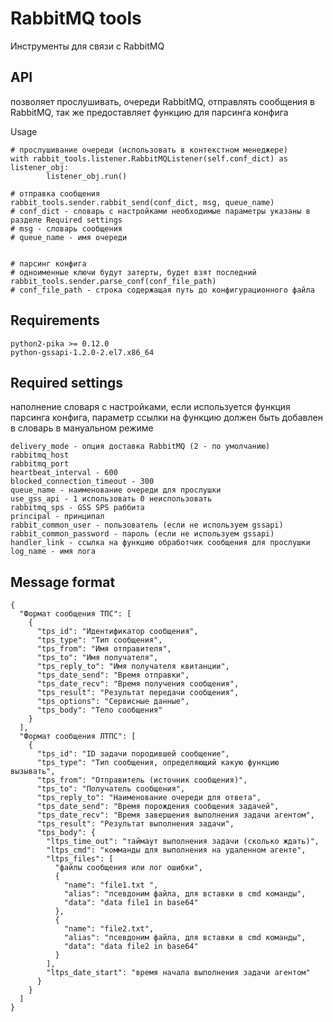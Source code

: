 RabbitMQ tools
=================
Инструменты для связи с RabbitMQ


API
-----
позволяет прослушивать, очереди RabbitMQ, отправлять сообщения в RabbitMQ, так же предоставляет функцию для парсинга конфига


Usage
    
    # прослушивание очереди (использовать в контекстном менеджере)
    with rabbit_tools.listener.RabbitMQListener(self.conf_dict) as listener_obj:
            listener_obj.run()
            
    # отправка сообщения
    rabbit_tools.sender.rabbit_send(conf_dict, msg, queue_name)
    # conf_dict - словарь с настройками необходимые параметры указаны в разделе Required settings
    # msg - словарь сообщения 
    # queue_name - имя очереди
    
    
    # парсинг конфига
    # одноименные ключи будут затерты, будет взят последний
    rabbit_tools.sender.parse_conf(conf_file_path)
    # conf_file_path - строка содержащая путь до конфигурационного файла
    


Requirements
-------------
    python2-pika >= 0.12.0
    python-gssapi-1.2.0-2.el7.x86_64
    
    
Required settings 
------------------
наполнение словаря с настройками, если используется функция парсинга конфига, параметр ссылки на функцию должен 
быть добавлен в словарь в мануальном режиме

    delivery_mode - опция доставка RabbitMQ (2 - по умолчанию)
    rabbitmq_host
    rabbitmq_port
    heartbeat_interval - 600
    blocked_connection_timeout - 300
    queue_name - наименование очереди для прослушки
    use_gss_api - 1 использовать 0 неиспользовать
    rabbitmq_sps - GSS SPS раббита 
    principal - принципал
    rabbit_common_user - пользователь (если не используем gssapi) 
    rabbit_common_password - пароль (если не используем gssapi)
    handler_link - ссылка на функцию обработчик сообщения для прослушки
    log_name - имя лога    
    
Message format
---------------
    
    {
      "Формат сообщения ТПС": [
        {
          "tps_id": "Идентификатор сообщения",
          "tps_type": "Тип сообщения",
          "tps_from": "Имя отправителя",
          "tps_to": "Имя получателя",
          "tps_reply_to": "Имя получателя квитанции",
          "tps_date_send": "Время отправки",
          "tps_date_recv": "Время получения сообщения",
          "tps_result": "Результат передачи сообщения",
          "tps_options": "Cервисные данные",
          "tps_body": "Тело сообщения"
        }
      ],
      "Формат сообщения ЛТПС": [
        {
          "tps_id": "ID задачи породившей сообщение",
          "tps_type": "Тип сообщения, определяющий какую функцию вызывать",
          "tps_from": "Отправитель (источник сообщения)",
          "tps_to": "Получатель сообщения",
          "tps_reply_to": "Наименование очереди для ответа",
          "tps_date_send": "Время порождения сообщения задачей",
          "tps_date_recv": "Время завершения выполнения задачи агентом",
          "tps_result": "Результат выполнения задачи",
          "tps_body": {
            "ltps_time_out": "таймаут выполнения задачи (сколько ждать)",
            "ltps_cmd": "комманды для выполнения на удаленном агенте",
            "ltps_files": [
              "файлы сообщения или лог ошибки",
              {
                "name": "file1.txt ",
                "alias": "псевдоним файла, для вставки в cmd команды",
                "data": "data file1 in base64"
              },
              {
                "name": "file2.txt",
                "alias": "псевдоним файла, для вставки в cmd команды",
                "data": "data file2 in base64"
              }
            ],
            "ltps_date_start": "время начала выполнения задачи агентом"
          }
        }
      ]
    }

